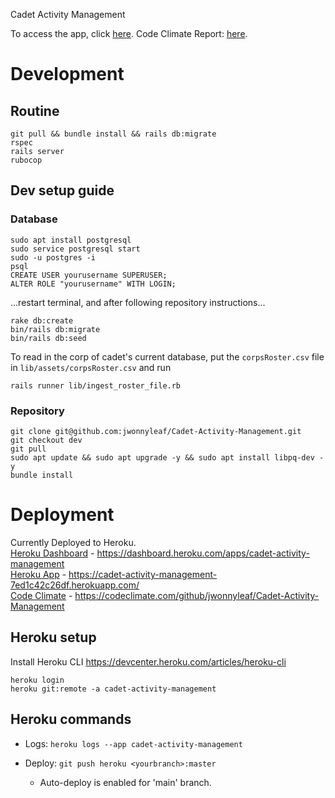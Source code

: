 Cadet Activity Management

To access the app, click [here](https://cadet-activity-management-7ed1c42c26df.herokuapp.com/).
Code Climate Report: [here](https://codeclimate.com/github/jwonnyleaf/Cadet-Activity-Management).

# Development

## Routine

```
git pull && bundle install && rails db:migrate
rspec
rails server
rubocop
```

## Dev setup guide

### Database

```
sudo apt install postgresql
sudo service postgresql start
sudo -u postgres -i
psql
CREATE USER yourusername SUPERUSER;
ALTER ROLE "yourusername" WITH LOGIN;
```

...restart terminal, and after following repository instructions...

```
rake db:create
bin/rails db:migrate
bin/rails db:seed
```

To read in the corp of cadet's current database, put the `corpsRoster.csv` file in `lib/assets/corpsRoster.csv` and run

```
rails runner lib/ingest_roster_file.rb
```

### Repository

```
git clone git@github.com:jwonnyleaf/Cadet-Activity-Management.git
git checkout dev
git pull
sudo apt update && sudo apt upgrade -y && sudo apt install libpq-dev -y
bundle install
```

# Deployment

Currently Deployed to Heroku. <br>
[Heroku Dashboard](https://dashboard.heroku.com/apps/cadet-activity-management) - https://dashboard.heroku.com/apps/cadet-activity-management <br>
[Heroku App](https://cadet-activity-management-7ed1c42c26df.herokuapp.com/) - https://cadet-activity-management-7ed1c42c26df.herokuapp.com/ <br>
[Code Climate](https://codeclimate.com/github/jwonnyleaf/Cadet-Activity-Management) - https://codeclimate.com/github/jwonnyleaf/Cadet-Activity-Management

## Heroku setup

Install Heroku CLI https://devcenter.heroku.com/articles/heroku-cli

```
heroku login
heroku git:remote -a cadet-activity-management
```

## Heroku commands

- Logs: `heroku logs --app cadet-activity-management`

- Deploy: `git push heroku <yourbranch>:master`
  - Auto-deploy is enabled for 'main' branch.
